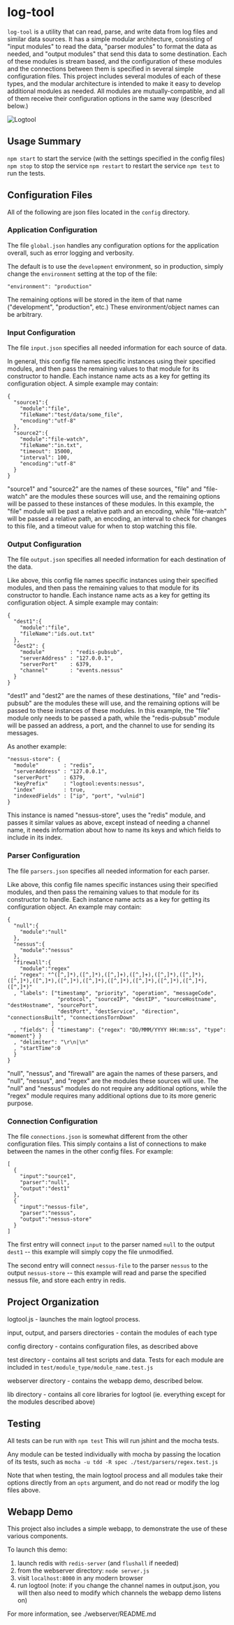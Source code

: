 # log-tool

`log-tool` is a utility that can read, parse, and write data from log files and similar data sources.  It has a simple modular architecture, consisting of "input modules" to read the data, "parser modules" to format the data as needed, and "output modules" that send this data to some destination.  Each of these modules is stream based, and the configuration of these modules and the connections between them is specified in several simple configuration files.  This project includes several modules of each of these types, and the modular architecture is intended to make it easy to develop additional modules as needed.  All modules are mutually-compatible, and all of them receive their configuration options in the same way (described below.)

![Logtool](docs/arch.png "Overview of Logtool architecture")

## Usage Summary

`npm start` to start the service (with the settings specified in the config files)
`npm stop` to stop the service
`npm restart` to restart the service
`npm test` to run the tests.

## Configuration Files

All of the following are json files located in the `config` directory.

### Application Configuration

The file `global.json` handles any configuration options for the application overall, such as error logging and verbosity.

The default is to use the `development` environment, so in production, simply change the `environment` setting at the top of the file:

    "environment": "production"

The remaining options will be stored in the item of that name ("development", "production", etc.)  These environment/object names can be arbitrary.

### Input Configuration

The file `input.json` specifies all needed information for each source of data.

In general, this config file names specific instances using their specified modules, and then pass the remaining values to that module for its constructor to handle.  Each instance name acts as a key for getting its configuration object.  A simple example may contain:

    {
      "source1":{
        "module":"file",
        "fileName":"test/data/some_file",
        "encoding":"utf-8"
      },
      "source2":{
        "module":"file-watch",
        "fileName":"in.txt",
        "timeout": 15000,
        "interval": 100,
        "encoding":"utf-8"
      }
    }

"source1" and "source2" are the names of these sources, "file" and "file-watch" are the modules these sources will use, and the remaining options will be passed to these instances of these modules.  In this example, the "file" module will be past a relative path and an encoding, while "file-watch" will be passed a relative path, an encoding, an interval to check for changes to this file, and a timeout value for when to stop watching this file.

### Output Configuration

The file `output.json` specifies all needed information for each destination of the data.

Like above, this config file names specific instances using their specified modules, and then pass the remaining values to that module for its constructor to handle.  Each instance name acts as a key for getting its configuration object.  A simple example may contain:

    {
      "dest1":{
        "module":"file",
        "fileName":"ids.out.txt"
      },
      "dest2": {
        "module"        : "redis-pubsub",
        "serverAddress" : "127.0.0.1",
        "serverPort"    : 6379,
        "channel"       : "events.nessus"
      }
    }

"dest1" and "dest2" are the names of these destinations, "file" and "redis-pubsub" are the modules these will use, and the remaining options will be passed to these instances of these modules.  In this example, the "file" module only needs to be passed a path, while the "redis-pubsub" module will be passed an address, a port, and the channel to use for sending its messages.

As another example:

    "nessus-store": {
      "module"        : "redis",
      "serverAddress" : "127.0.0.1",
      "serverPort"    : 6379,
      "keyPrefix"     : "logtool:events:nessus",
      "index"         : true,
      "indexedFields" : ["ip", "port", "vulnid"]
    }

This instance is named "nessus-store", uses the "redis" module, and passes it similar values as above, except instead of needing a channel name, it needs information about how to name its keys and which fields to include in its index.

### Parser Configuration

The file `parsers.json` specifies all needed information for each parser.

Like above, this config file names specific instances using their specified modules, and then pass the remaining values to that module for its constructor to handle.  Each instance name acts as a key for getting its configuration object.  An example may contain:

    {
      "null":{
        "module":"null"
      },
      "nessus":{
        "module":"nessus"
      },
      "firewall":{
        "module":"regex"
      , "regex": "^([^,]*),([^,]*),([^,]+),([^,]+),([^,]*),([^,]*),([^,]*),([^,]*),([^,]*),([^,]*),([^,]*),([^,]*),([^,]*),([^,]*),([^,]*)"
      , "labels": ["timestamp", "priority", "operation", "messageCode", 
                    "protocol", "sourceIP", "destIP", "sourceHostname", "destHostname", "sourcePort", 
                    "destPort", "destService", "direction", "connectionsBuilt", "connectionsTornDown"
                  ]
      , "fields": { "timestamp": {"regex": "DD/MMM/YYYY HH:mm:ss", "type": "moment"} }
      , "delimiter": "\r\n|\n"
      , "startTime":0
      }
    }

"null", "nessus", and "firewall" are again the names of these parsers, and "null", "nessus", and "regex" are the modules these sources will use. The "null" and "nessus" modules do not require any additional options, while the "regex" module requires many additional options due to its more generic purpose.

### Connection Configuration

The file `connections.json` is somewhat different from the other configuration files.  This simply contains a list of connections to make between the names in the other config files.  For example:

    [
      {
        "input":"source1",
        "parser":"null",
        "output":"dest1"
      },
      {
        "input":"nessus-file",
        "parser":"nessus",
        "output":"nessus-store"
      }
    ]

The first entry will connect `input` to the parser named `null` to the output `dest1` -- this example will simply copy the file unmodified.

The second entry will connect `nessus-file` to the parser `nessus` to the output `nessus-store` -- this example will read and parse the specified nessus file, and store each entry in redis.

## Project Organization

logtool.js - launches the main logtool process.

input, output, and parsers directories - contain the modules of each type

config directory - contains configuration files, as described above

test directory - contains all test scripts and data.  Tests for each module are included in `test/module_type/module_name.test.js`

webserver directory - contains the webapp demo, described below.

lib directory - contains all core libraries for logtool (ie. everything except for the modules described above)

## Testing

All tests can be run with `npm test`  This will run jshint and the mocha tests.

Any module can be tested individually with mocha by passing the location of its tests, such as `mocha -u tdd -R spec ./test/parsers/regex.test.js`

Note that when testing, the main logtool process and all modules take their options directly from an `opts` argument, and do not read or modify the log files above.

## Webapp Demo

This project also includes a simple webapp, to demonstrate the use of these various components. 

To launch this demo:

1. launch redis with `redis-server` (and `flushall` if needed)
2. from the webserver directory: `node server.js`
3. visit `localhost:8000` in any modern browser
4. run logtool (note: if you change the channel names in output.json, you will then also need to modify which channels the webapp demo listens on)

For more information, see ./webserver/README.md

